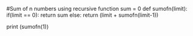 #Sum of n numbers using recursive function
sum = 0
def sumofn(limit):
    if(limit == 0):
        return sum
    else:
        return (limit + sumofn(limit-1))
    
print (sumofn(1))
